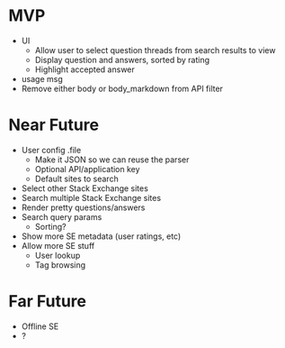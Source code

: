 # MVP
- UI
   - Allow user to select question threads from search results to view
   - Display question and answers, sorted by rating
   - Highlight accepted answer
- usage msg
- Remove either body or body_markdown from API filter

# Near Future
- User config .file
   - Make it JSON so we can reuse the parser
   - Optional API/application key
   - Default sites to search
- Select other Stack Exchange sites
- Search multiple Stack Exchange sites
- Render pretty questions/answers
- Search query params
   - Sorting?
- Show more SE metadata (user ratings, etc)
- Allow more SE stuff
   - User lookup
   - Tag browsing

# Far Future
- Offline SE
- ?
